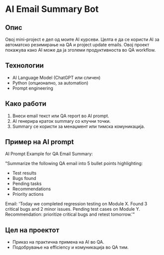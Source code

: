 # AI Email Summary Bot

## Опис
Овој mini-project е дел од моите AI курсеви. Целта е да се користи AI за автоматско резимирање на QA и project update emails. Овој проект покажува како AI може да ја зголеми продуктивноста во QA workflow.

## Технологии
- AI Language Model (ChatGPT или сличен)
- Python (опционално, за automation)
- Prompt engineering

## Како работи
1. Внеси email текст или QA report во AI prompt.
2. AI генерира краток summary со клучни точки.
3. Summary се користи за менаџмент или тимска комуникација.

## Пример на AI prompt
AI Prompt Example for QA Email Summary:

"Summarize the following QA email into 5 bullet points highlighting:
- Test results
- Bugs found
- Pending tasks
- Recommendations
- Priority actions

Email:
'Today we completed regression testing on Module X. Found 3 critical bugs and 2 minor issues. Pending test cases on Module Y. Recommendation: prioritize critical bugs and retest tomorrow.'"

## Цел на проектот
- Приказ на практична примена на AI во QA.
- Подобрување на efficiency и комуникација во QA тим.

